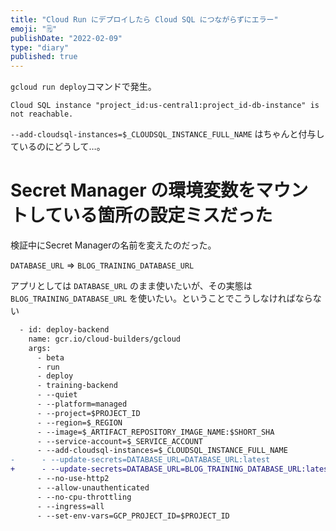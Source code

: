 ```yaml
---
title: "Cloud Run にデプロイしたら Cloud SQL につながらずにエラー"
emoji: "🗒"
publishDate: "2022-02-09"
type: "diary"
published: true
---
```


`gcloud run deploy`コマンドで発生。

```
Cloud SQL instance "project_id:us-central1:project_id-db-instance" is not reachable.
```

`--add-cloudsql-instances=$_CLOUDSQL_INSTANCE_FULL_NAME` はちゃんと付与しているのにどうして…。

# Secret Manager の環境変数をマウントしている箇所の設定ミスだった

検証中にSecret Managerの名前を変えたのだった。

`DATABASE_URL` => `BLOG_TRAINING_DATABASE_URL`

アプリとしては `DATABASE_URL` のまま使いたいが、その実態は `BLOG_TRAINING_DATABASE_URL` を使いたい。ということでこうしなければならない

```diff yml:cloudbuild.yml
  - id: deploy-backend
    name: gcr.io/cloud-builders/gcloud
    args:
      - beta
      - run
      - deploy
      - training-backend
      - --quiet
      - --platform=managed
      - --project=$PROJECT_ID
      - --region=$_REGION
      - --image=$_ARTIFACT_REPOSITORY_IMAGE_NAME:$SHORT_SHA
      - --service-account=$_SERVICE_ACCOUNT
      - --add-cloudsql-instances=$_CLOUDSQL_INSTANCE_FULL_NAME
-      - --update-secrets=DATABASE_URL=DATABASE_URL:latest
+      - --update-secrets=DATABASE_URL=BLOG_TRAINING_DATABASE_URL:latest
      - --no-use-http2
      - --allow-unauthenticated
      - --no-cpu-throttling
      - --ingress=all
      - --set-env-vars=GCP_PROJECT_ID=$PROJECT_ID
```
